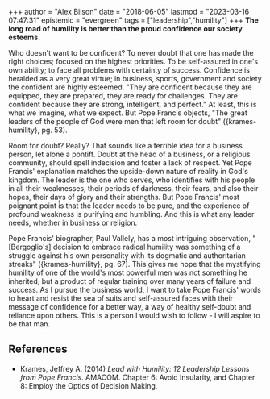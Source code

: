 +++
author = "Alex Bilson"
date = "2018-06-05"
lastmod = "2023-03-16 07:47:31"
epistemic = "evergreen"
tags = ["leadership","humility"]
+++
**The long road of humility is better than the proud confidence our society esteems.**

Who doesn't want to be confident?  To never doubt that one has made the right choices; focused on the highest priorities.  To be self-assured in one's own ability; to face all problems with certainty of success.  Confidence is heralded as a very great virtue; in business, sports, government and society the confident are highly esteemed.  "They are confident because they are equipped, they are prepared, they are ready for challenges.  They are confident because they are strong, intelligent, and perfect." At least, this is what we imagine, what we expect.  But Pope Francis objects, "The great leaders of the people of God were men that left room for doubt" ({krames-humility}, pg. 53).

Room for doubt?  Really?  That sounds like a terrible idea for a business person, let alone a pontiff.  Doubt at the head of a business, or a religious community, should spell indecision and foster a lack of respect.  Yet Pope Francis' explanation matches the upside-down nature of reality in God's kingdom.  The leader is the one who serves, who identifies with his people in all their weaknesses, their periods of darkness, their fears, and also their hopes, their days of glory and their strengths.  But Pope Francis' most poignant point is that the leader needs to be pure, and the experience of profound weakness is purifying and humbling.  And this is what any leader needs, whether in business or religion.

Pope Francis' biographer, Paul Vallely, has a most intriguing observation, "[Bergoglio's] decision to embrace radical humility was something of a struggle against his own personality with its dogmatic and authoritarian streaks" ({krames-humility}, pg. 67).  This gives me hope that the mystifying humility of one of the world's most powerful men was not something he inherited, but a product of regular training over many years of failure and success.  As I pursue the business world, I want to take Pope Francis' words to heart and resist the sea of suits and self-assured faces with their message of confidence for a better way, a way of healthy self-doubt and reliance upon others.  This is a person I would wish to follow - I will aspire to be that man.

## References

- Krames, Jeffrey A. (2014) _Lead with Humility: 12 Leadership Lessons from Pope Francis_. AMACOM. Chapter 6: Avoid Insularity, and Chapter 8: Employ the Optics of Decision Making.
